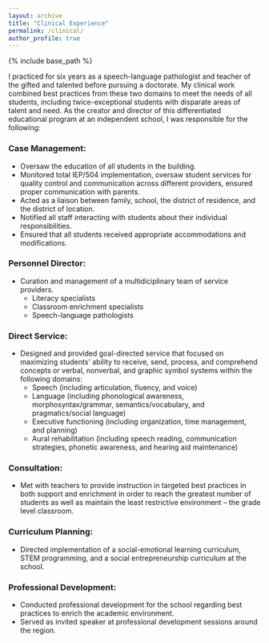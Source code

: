 ```yaml
---
layout: archive
title: "Clinical Experience"
permalink: /clinical/
author_profile: true
---
```


{% include base_path %}

I practiced for six years as a speech-language pathologist and teacher of the gifted and talented before pursuing a doctorate. 
My clinical work combined best practices from these two domains to meet the needs of all students, including twice-exceptional students with disparate areas of talent and need. 
As the creator and director of this differentiated educational program at an independent school, I was responsible for the following:

### Case Management:
* Oversaw the education of all students in the building.  
* Monitored total IEP/504 implementation, oversaw student services for quality control and communication across different providers, ensured proper communication with parents.  
* Acted as a liaison between family, school, the district of residence, and the district of location.  
* Notified all staff interacting with students about their individual responsibilities.  
* Ensured that all students received appropriate accommodations and modifications.  

### Personnel Director:
* Curation and management of a multidiciplinary team of service providers.  
  * Literacy specialists  
  * Classroom enrichment specialists  
  * Speech-language pathologists  

### Direct Service:
* Designed and provided goal-directed service that focused on maximizing students' ability to receive, send, process, and comprehend concepts or verbal, nonverbal, and graphic symbol systems within the following domains:  
  * Speech (including articulation, fluency, and voice)  
  * Language (including phonological awareness, morphosyntax/grammar, semantics/vocabulary, and pragmatics/social language)  
  * Executive functioning (including organization, time management, and planning)  
  * Aural rehabilitation (including speech reading, communication strategies, phonetic awareness, and hearing aid maintenance)  

### Consultation:
* Met with teachers to provide instruction in targeted best practices in both support and enrichment in order to reach the greatest number of students as well as maintain the least restrictive environment – the grade level classroom.  

### Curriculum Planning:
* Directed implementation of a social-emotional learning curriculum, STEM programming, and a social entrepreneurship curriculum at the school.  

### Professional Development:
* Conducted professional development for the school regarding best practices to enrich the academic environment.  
* Served as invited speaker at professional development sessions around the region.  
